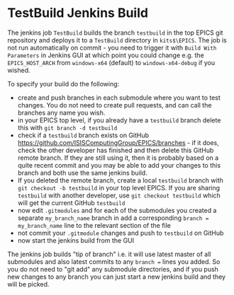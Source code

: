 # TestBuild Jenkins Build

The jenkins job `TestBuild` builds the branch `testbuild` in the top EPICS git repository and deploys it to a `TestBuild` directory in `kits$\EPICS`. The job is not run automatically on commit - you need to trigger it with `Build With Parameters` in Jenkins GUI at which point you could change e.g. the `EPICS_HOST_ARCH` from `windows-x64` (default) to `windows-x64-debug` if you wished.

To specify your build do the following:
- create and push branches in each submodule where you want to test changes. You do not need to create pull requests, and can call the branches any name you wish.
- in your EPICS top level, if you already have a `testbuild` branch delete this with `git branch -d testbuild`
- check if a `testbuild` branch exists on GitHub https://github.com/ISISComputingGroup/EPICS/branches - if it does, check the other developer has finished and then delete this GitHub remote branch. If they are still using it, then it is probably based on a quite recent commit and you may be able to add your changes to this branch and both use the same jenkins build. 
- If you deleted the remote branch, create a local `testbuild` branch with `git checkout -b testbuild` in your top level EPICS. If you are sharing `testbuild` with another developer, use `git checkout testbuild` which will get the current GitHub `testbuild` 
- now edit `.gitmodules` and for each of the submodules you created a separate  `my_branch_name` branch in add a corresponding `branch = my_branch_name` line to the relevant section of the file
- not commit your `.gitmodule` changes and push to `testbuild` on GitHub
- now start the jenkins build from the GUI

The jenkins job builds "tip of branch" i.e. it will use latest master of all submodules and also latest commits to any `branch =` lines you added. So you do not need to "git add" any submodule directories, and if you push new changes to any branch you can just start a new jenkins build and they will be picked.   


